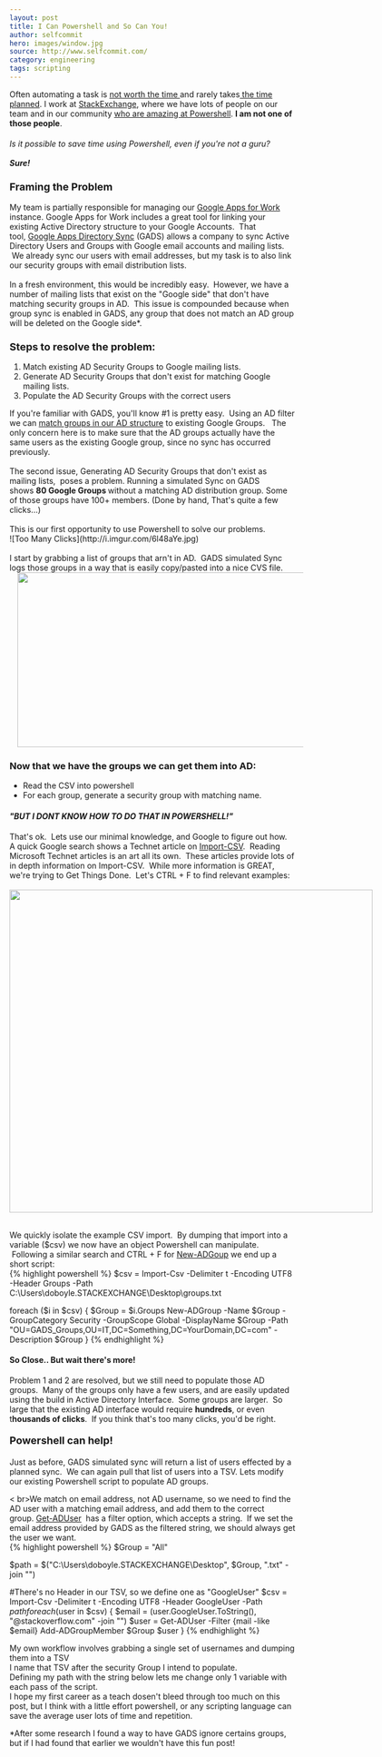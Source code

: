 ```yaml
---
layout: post
title: I Can Powershell and So Can You!
author: selfcommit
hero: images/window.jpg
source: http://www.selfcommit.com/
category: engineering
tags: scripting
---
```

Often automating a task is <a href="http://xkcd.com/1205/" target="_blank">not worth the time </a>and rarely takes<a href="http://xkcd.com/1319/" target="_blank"> the time planned</a>. I work at <a href="http://www.stackexchange.com/" target="_blank">StackExchange</a>, where we have lots of people on our team and in our community <a href="http://stackoverflow.com/tags/powershell/hot" target="_blank">who are amazing at Powershell</a>.&nbsp;<b>I am not one of those people</b>.<br />
<h4>
<i style="font-weight: normal;">Is it possible to save time using Powershell, even if you're not a guru?&nbsp;</i>
<br>
<br>
<i>Sure!</i></h4>
<div>
<h3><span style="font-size: large;">Framing the Problem</span></h3>
My team is partially responsible for managing our <a href="http://www.google.com/enterprise/apps/business/" target="_blank">Google Apps for Work</a> instance.  Google Apps for Work includes a great tool for linking your existing Active Directory structure to your Google Accounts. &nbsp;That tool,&nbsp;<a href="https://support.google.com/a/answer/106368?hl=en" target="_blank">Google Apps Directory Sync</a>&nbsp;(GADS) allows a company to sync Active Directory Users and Groups with Google email accounts and mailing lists. &nbsp;We already sync our users with email addresses, but my task is to also link our security groups with email distribution lists. &nbsp;</div>

<br />
<span style="font-weight: normal;">In a fresh environment, this would be incredibly easy. &nbsp;However, we have a number of mailing lists that exist on the "Google side" that don't have matching security groups in AD. &nbsp;This issue is compounded because when group sync is enabled in GADS, any group that does not match an AD group will be deleted on the Google side*. &nbsp;
<h3>
<span style="font-size: large;">Steps to resolve the problem:</span></h3>
</div>
<div>
<ol>
<li>Match existing AD Security Groups to Google mailing lists.</li>
<li>Generate AD Security Groups that don't exist for matching Google mailing lists.</li>
<li>Populate the AD Security Groups with the correct users</li>
</ol>
<div>
If you're familiar with GADS, you'll know #1 is pretty easy. &nbsp;Using an AD filter we can&nbsp;<a href="https://www.google.com/support/enterprise/static/gapps/docs/admin/en/gads/admin/config_group_sync.html" target="_blank">match groups in our AD structure</a>&nbsp;to existing Google Groups. &nbsp; The only concern here is to make sure that the AD groups actually have the same users as the existing Google group, since no sync has occurred previously. &nbsp;</div>
<br>
The second issue, Generating AD Security Groups that don't exist as mailing lists, &nbsp;poses a problem.  Running a simulated Sync on GADS shows&nbsp;<b>80 Google Groups&nbsp;</b>without a matching AD distribution group.  Some of those groups have 100+ members. (Done by hand, That's quite a few clicks...)

<br>
<br>
<div>
This is our first opportunity to use Powershell to solve our problems. &nbsp;</div>
![Too Many Clicks](http://i.imgur.com/6l48aYe.jpg)
<div>
<br /></div>

<div style="text-align: left;">
I start by grabbing a list of groups that arn't in AD. &nbsp;GADS simulated Sync logs those groups in a way that is easily copy/pasted into a nice CVS file.</div>
<div class="separator" style="clear: both; text-align: center;">
</div>
<div class="separator" style="clear: both; text-align: center;">
<a href="http://4.bp.blogspot.com/-Pmb4Odbat8k/VBj_pFaGwrI/AAAAAAAAE0k/ytn4GoF_Qgo/s1600/copy-csv.gif" imageanchor="1" style="margin-left: 1em; margin-right: 1em;"><img border="0" src="http://4.bp.blogspot.com/-Pmb4Odbat8k/VBj_pFaGwrI/AAAAAAAAE0k/ytn4GoF_Qgo/s1600/copy-csv.gif" height="308" width="640" /></a></div>
<h3>
Now that we have the groups we can get them into AD:</h3>
<ul>
<li>Read the CSV into powershell</li>
<li>For each group, generate a security group with matching name.</li>
</ul>
<div>
<h4><i>"BUT I DONT KNOW HOW TO DO THAT IN POWERSHELL!"</i></div></h4>
</div>
<div>
That's ok. &nbsp;Lets use our minimal knowledge, and Google to figure out how.</div>
<div>
A quick Google search shows a Technet article on&nbsp;<a href="http://technet.microsoft.com/en-us/library/ee176874.aspx" target="_blank">Import-CSV</a>. &nbsp;Reading Microsoft Technet articles is an art all its own. &nbsp;These articles provide lots of in depth information on Import-CSV. &nbsp;While more information is GREAT, we're trying to Get Things Done. &nbsp;Let's CTRL&nbsp;+ F to find relevant examples:</div>
<div class="separator" style="clear: both; text-align: center;">
</div>
<div>
<br /></div>
<div class="separator" style="clear: both;">
<a href="http://3.bp.blogspot.com/-1bdYBYACh2A/VBhwbOdYh2I/AAAAAAAAEzo/GdbgxGQvFC4/s1600/Import_csv.gif" imageanchor="1" style="clear: left; float: left; margin-bottom: 1em; margin-right: 1em;"><img border="0" src="http://3.bp.blogspot.com/-1bdYBYACh2A/VBhwbOdYh2I/AAAAAAAAEzo/GdbgxGQvFC4/s1600/Import_csv.gif" height="569" width="640" /></a></div>
<div class="separator" style="clear: both;">
<br /></div>
<div class="separator" style="clear: both;">
We quickly isolate the example CSV import. &nbsp;By dumping that import into a variable ($csv) we now have an object Powershell can manipulate. &nbsp;Following a similar search and CTRL&nbsp;+ F for&nbsp;<a href="http://technet.microsoft.com/en-us/library/ee617258.aspx" target="_blank">New-ADGoup</a>&nbsp;we end up a short script:</div>
{% highlight powershell %}
$csv = Import-Csv -Delimiter t -Encoding UTF8 -Header Groups -Path C:\Users\doboyle.STACKEXCHANGE\Desktop\groups.txt
 
foreach ($i in $csv) {
$Group = $i.Groups
New-ADGroup -Name $Group -GroupCategory Security -GroupScope Global -DisplayName $Group -Path "OU=GADS_Groups,OU=IT,DC=Something,DC=YourDomain,DC=com" -Description $Group
}
{% endhighlight %}

<h4>
So Close.. But wait there's more!</h4>
Problem 1 and 2 are resolved, but we still need to populate those AD groups. &nbsp;Many of the groups only have a few users, and are easily updated using the build in Active Directory Interface. &nbsp;Some groups are larger. &nbsp;So large that the existing AD interface would require&nbsp;<b>hundreds</b>, or even t<b>housands of clicks</b>. &nbsp;If you think that's too many clicks, you'd be right.</div>
<div>

<h4><span style="font-size: large;">Powershell can help!</span></div></h4>
<div>

Just as before, GADS simulated sync will return a list of users effected by a planned sync. &nbsp;We can again pull that list of users into a TSV.  Lets modify our existing Powershell script to populate AD groups.
<div>
< br>We match on email address, not AD username, so we need to find the AD user with a matching email address, and add them to the correct group.&nbsp;<a href="http://technet.microsoft.com/en-us/library/ee617241.aspx" target="_blank">Get-ADUser</a>&nbsp; has a filter option, which accepts a string. &nbsp;If we set the email address provided by GADS as the filtered string, we should always get the user we want.</div>
{% highlight powershell %}
$Group = "All"
 
$path = $("C:\Users\doboyle.STACKEXCHANGE\Desktop\", $Group, ".txt" -join "")
 
#There's no Header in our TSV, so we define one as "GoogleUser"
$csv = Import-Csv -Delimiter t -Encoding UTF8 -Header GoogleUser -Path $path
foreach ($user in $csv) {
$email = $($user.GoogleUser.ToString(), "@stackoverflow.com" -join "")
$user = Get-ADUser -Filter {mail -like $email}
Add-ADGroupMember $Group $user 
}
{% endhighlight %}

<script src="https://gist.github.com/selfcommit/696d2a45593313044dde.js"></script>

My own workflow involves grabbing a single set of usernames and dumping them into a TSV<br />
I name that TSV after the security Group I intend to populate.<br />
Defining my path with the string below lets me change only 1 variable with each pass of the script.
<br>
I hope my first career as a teach dosen't bleed through too much on this post, but I think with a little effort powershell, or any scripting language can save the average user lots of time and repetition.  

*After some research I found a way to have GADS ignore certains groups, but if I had found that earlier we wouldn't have this fun post!